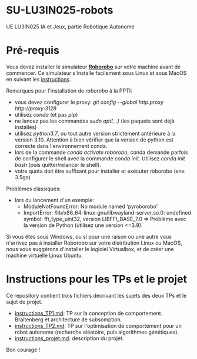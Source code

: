 # SU-LU3IN025-robots
UE LU3IN025 IA et Jeux, partie Robotique Autonome

# Pré-requis

Vous devez installer le simulateur [**Roborobo**](https://github.com/nekonaute/roborobo4/) sur votre machine avant de commencer. Ce simulateur s'installe facilement sous Linux et sous MacOS en suivant les [instructions](https://github.com/nekonaute/roborobo4/blob/main/README.md).

Remarques pour l'installation de _roborobo_ à la PPTI:
- vous devez configurer le proxy: _git config --global http.proxy http://proxy:3128_
- utilisez _conda_ (et pas _pip_)
- ne lancez pas les commandes _sudo apt(...)_ (les paquets sont déjà installés)
- utilisez _python3.7_, ou tout autre version strictement antérieure à la version 3.10. Attention à bien vérifier que la version de python est correcte dans l'environnement conda. 
- lors de la commande _conda activate roborobo_, conda demande parfois de configurer le shell avec la commande _conda init_. Utilisez _conda init bash_ (puis quitter/relancer le shell). 
- votre quota doit être suffisant pour installer et exécuter roborobo (env. 3.5go)

Problèmes classiques:
- lors du lancement d'un exemple: 
  - ModuleNotFoundError: No module named 'pyroborobo'
  - ImportError: /lib/x86_64-linux-gnu/libwayland-server.so.0: undefined symbol: ffi_type_uint32, version LIBFFI_BASE_7.0
  => Problème avec la version de Python (utilisez une version <=3.9). 

Si vous êtes sous Windows, ou si pour une raison ou une autre vous n'arrivez pas à installer Roborobo sur votre distribution Linux ou MacOS, nous vous suggérons d'installer le logiciel Virtualbox, et de créer une machine virtuelle Linux Ubuntu. 

# Instructions pour les TPs et le projet

Ce repository contient trois fichiers décrivant les sujets des deux TPs et le sujet de projet.

* [instructions_TP1.md](https://github.com/nekonaute/SU-LU3IN025-robots/blob/main/instructions_TP1.md): TP sur la conception de comportement. Braitenberg et architecture de subsomption. 
* [instructions_TP2.md](https://github.com/nekonaute/SU-LU3IN025-robots/blob/main/instructions_TP2.md): TP sur l'optimisation de comportement pour un robot autonome (recherche aléatoire, puis algorithmes génétiques).
* [instructions_projet.md](https://github.com/nekonaute/SU-LU3IN025-robots/blob/main/instructions_projet.md): description du projet.

Bon courage !
